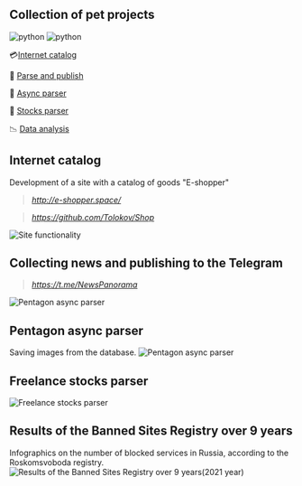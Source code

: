## Collection of pet projects

![python](https://img.shields.io/badge/python-3.10-green)
![python](https://img.shields.io/github/repo-size/Tolokov/Pets?color=green)

:credit_card:[Internet catalog](#internet-catalog)

:mega: [Parse and publish](#collecting-news-and-publishing-to-the-telegram)

:mag_right: [Async parser](#pentagon-async-parser)

:mag_right: [Stocks parser](#freelance-stocks-parser)

:chart_with_downwards_trend: [Data analysis](#results-of-the-banned-sites-registry-over-9-years)

## Internet catalog

Development of a site with a catalog of goods "E-shopper"
> _<http://e-shopper.space/>_

> _<https://github.com/Tolokov/Shop>_

![Site functionality](https://github.com/Tolokov/Shop/blob/master/static/gif/functionality.gif?raw=true)

## Collecting news and publishing to the Telegram

> _<https://t.me/NewsPanorama>_

![Pentagon async parser](https://github.com/Tolokov/pets/blob/main/report_ru_blacklist/images/other_images/telegram_img.png?raw=true "Photos")

## Pentagon async parser

Saving images from the database.
![Pentagon async parser](https://github.com/Tolokov/pets/blob/main/report_ru_blacklist/images/other_images/pentagon_img.png?raw=true "Photos")

## Freelance stocks parser

![Freelance stocks parser](https://github.com/Tolokov/pets/blob/main/report_ru_blacklist/images/other_images/parser_img.png?raw=true "Console result")

## Results of the Banned Sites Registry over 9 years

Infographics on the number of blocked services in Russia, according to the Roskomsvoboda registry.
![Results of the Banned Sites Registry over 9 years(2021 year)](https://github.com/Tolokov/pets/blob/main/report_ru_blacklist/images/other_images/img2-min.png?raw=true "Infographics")

